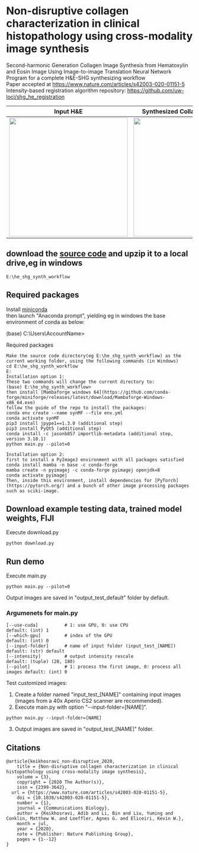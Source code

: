 # Non-disruptive collagen characterization in clinical histopathology using cross-modality image synthesis
Second-harmonic Generation Collagen Image Synthesis from Hematoxylin and Eosin Image Using Image-to-image Translation Neural Network  
Program for a complete H&amp;E-SHG synthesizing workflow  
Paper accepted at https://www.nature.com/articles/s42003-020-01151-5  
Intensity-based registration algorithm repository: https://github.com/uw-loci/shg_he_registration

|Input H&amp;E| Synthesized Collagen Image (SHG) |
|----------|--------|
|<img src="https://github.com/uw-loci/he_shg_synth_workflow/blob/master/thumbnails/he.jpg" width="320">|<img src="https://github.com/uw-loci/he_shg_synth_workflow/blob/master/thumbnails/shg.jpg" width="320">|

## download the [source code](https://github.com/uw-loci/he_shg_synth_workflow/archive/refs/heads/master.zip) and upzip it to a local drive,eg in windows
```
E:\he_shg_synth_workflow
```

## Required packages
Install [miniconda](https://docs.conda.io/en/latest/miniconda.html)  
then launch "Anaconda prompt", yielding eg in windows the base environment of conda as below:

(base) C:\Users\AccountName>

Required packages
```
Make the source code directory(eg E:\he_shg_synth_workflow) as the current working folder, using the following commands (in Windows)
cd E:\he_shg_synth_workflow
E:
Installation option 1: 
These two commands will change the current directory to:
(base) E:\he_shg_synth_workflow>
then install [Mambaforge windows 64](https://github.com/conda-forge/miniforge/releases/latest/download/Mambaforge-Windows-x86_64.exe)
follow the guide of the repo to install the packages:
conda env create --name synMF --file env.yml
conda activate synMF
pip3 install jpype1==1.3.0 (additional step)
pip3 install PyQt5 (additional step)
conda install -c jasonb857 importlib-metadata (additional step, version 3.10.1)
python main.py --pilot=0

Installation option 2:
first to install a PyImageJ environment with all packages satisfied
conda install mamba -n base -c conda-forge
mamba create -n pyimagej -c conda-forge pyimagej openjdk=8
conda activate pyimagej
Then, inside this environment, install dependencies for [PyTorch](https://pytorch.org/) and a bunch of other image processing packages such as sciki-image.

```

## Download example testing data, trained model weights, FIJI
Execute download.py
```  
python download.py
```
  
## Run demo
Execute main.py
```  
python main.py --pilot=0
```

Output images are saved in "output_test_default" folder by default.
### Argumenets for main.py
```
[--use-cuda]          # 1: use GPU, 0: use CPU                            default: (int) 1
[--which-gpu]         # index of the GPU                                  default: (int) 0
[--input-folder]      # name of input folder (input_test_[NAME])          default: (str) default
[--intensity]         # output intensity rescale                          default: (tuple) (20, 180)
[--pilot]             # 1: process the first image, 0: process all images default: (int) 0
```
Test customized images:

1. Create a folder named "input_test_[NAME]" containing input images (images from a 40x Aperio CS2 scanner are recommended).
2. Execute main.py with option "--input-folder=[NAME]".
```
python main.py --input-folder=[NAME]
```
3. Output images are saved in "output_test_[NAME]" folder.
  
## Citations
```
@article{keikhosravi_non-disruptive_2020,
	title = {Non-disruptive collagen characterization in clinical histopathology using cross-modality image synthesis},
	volume = {3},
	copyright = {2020 The Author(s)},
	issn = {2399-3642},
  url = {https://www.nature.com/articles/s42003-020-01151-5},
	doi = {10.1038/s42003-020-01151-5},
	number = {1},
	journal = {Communications Biology},
	author = {Keikhosravi, Adib and Li, Bin and Liu, Yuming and Conklin, Matthew W. and Loeffler, Agnes G. and Eliceiri, Kevin W.},
	month = jul,
	year = {2020},
	note = {Publisher: Nature Publishing Group},
	pages = {1--12}
}
```
